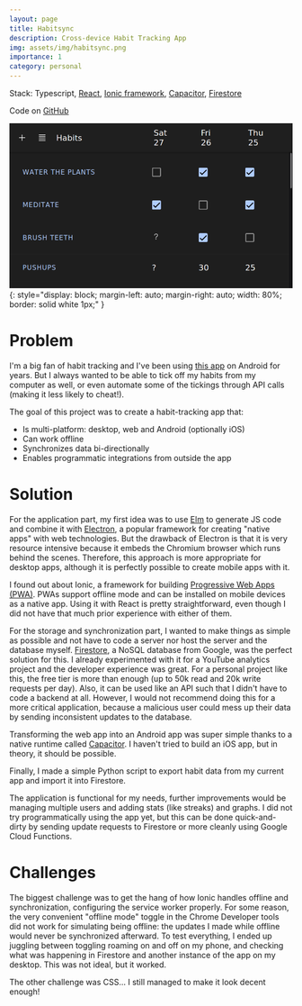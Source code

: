 ```yaml
---
layout: page
title: Habitsync
description: Cross-device Habit Tracking App
img: assets/img/habitsync.png
importance: 1
category: personal
---
```


Stack: Typescript, [React](https://reactjs.org), [Ionic framework](https://ionicframework.com), [Capacitor](https://capacitorjs.com/), [Firestore](https://cloud.google.com/firestore)

Code on [GitHub](https://github.com/didmar/habitsync)

![](/assets/img/habitsync.png){: style="display: block; margin-left: auto; margin-right: auto; width: 80%; border: solid white 1px;" }

# Problem

I'm a big fan of habit tracking and I've been using [this app](https://github.com/iSoron/uhabits) on Android for years. But I always wanted to be able to tick off my habits from my computer as well, or even automate some of the tickings through API calls (making it less likely to cheat!).

The goal of this project was to create a habit-tracking app that:

- Is multi-platform: desktop, web and Android (optionally iOS)
- Can work offline
- Synchronizes data bi-directionally
- Enables programmatic integrations from outside the app

# Solution

For the application part, my first idea was to use [Elm](https://elm-lang.org/) to generate JS code and combine it with [Electron](https://www.electronjs.org/), a popular framework for creating "native apps" with web technologies.
But the drawback of Electron is that it is very resource intensive because it embeds the Chromium browser which runs behind the scenes. Therefore, this approach is more appropriate for desktop apps, although it is perfectly possible to create mobile apps with it.

I found out about Ionic, a framework for building [Progressive Web Apps (PWA)](https://web.dev/progressive-web-apps/). PWAs support offline mode and can be installed on mobile devices as a native app. Using it with React is pretty straightforward, even though I did not have that much prior experience with either of them.

For the storage and synchronization part, I wanted to make things as simple as possible and not have to code a server nor host the server and the database myself.
[Firestore](https://cloud.google.com/firestore), a NoSQL database from Google, was the perfect solution for this. I already experimented with it for a YouTube analytics project and the developer experience was great.
For a personal project like this, the free tier is more than enough (up to 50k read and 20k write requests per day).
Also, it can be used like an API such that I didn't have to code a backend at all. However, I would not recommend doing this for a more critical application, because a malicious user could mess up their data by sending inconsistent updates to the database.

Transforming the web app into an Android app was super simple thanks to a native runtime called [Capacitor](https://capacitorjs.com/). I haven't tried to build an iOS app, but in theory, it should be possible.

Finally, I made a simple Python script to export habit data from my current app and import it into Firestore.

The application is functional for my needs, further improvements would be managing multiple users and adding stats (like streaks) and graphs. I did not try programmatically using the app yet, but this can be done quick-and-dirty by sending update requests to Firestore or more cleanly using Google Cloud Functions.

# Challenges

The biggest challenge was to get the hang of how Ionic handles offline and synchronization, configuring the service worker properly.
For some reason, the very convenient "offline mode" toggle in the Chrome Developer tools did not work for simulating being offline: the updates I made while offline would never be synchronized afterward.
To test everything, I ended up juggling between toggling roaming on and off on my phone, and checking what was happening in Firestore and another instance of the app on my desktop. This was not ideal, but it worked.

The other challenge was CSS... I still managed to make it look decent enough!